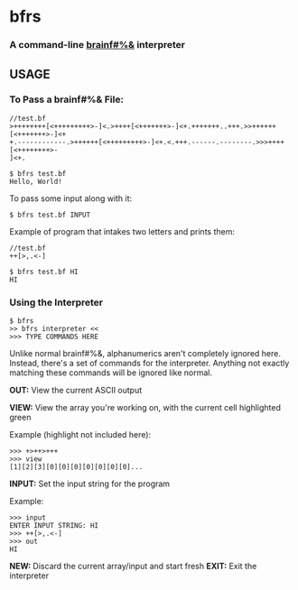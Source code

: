# bfrs
### A command-line [brainf#%&](https://en.wikipedia.org/wiki/Brainfuck) interpreter

## USAGE
### To Pass a brainf#%& File:
```brainfuck
//test.bf
>++++++++[<+++++++++>-]<.>++++[<+++++++>-]<+.+++++++..+++.>>++++++[<+++++++>-]<+
+.------------.>++++++[<+++++++++>-]<+.<.+++.------.--------.>>>++++[<++++++++>-
]<+.
```
```
$ bfrs test.bf
Hello, World!
```

To pass some input along with it:
```
$ bfrs test.bf INPUT
```
Example of program that intakes two letters and prints them:
```brainfuck
//test.bf
++[>,.<-]
```
```
$ bfrs test.bf HI
HI
```

### Using the Interpreter
```
$ bfrs
>> bfrs interpreter <<
>>> TYPE COMMANDS HERE
```

Unlike normal brainf#%&, alphanumerics aren't completely ignored here.
Instead, there's a set of commands for the interpreter.
Anything not exactly matching these commands will be ignored like normal.

**OUT:** View the current ASCII output

**VIEW:** View the array you're working on, with the current cell highlighted green

Example (highlight not included here):
```
>>> +>++>+++
>>> view
[1][2][3][0][0][0][0][0][0][0]...
```
**INPUT:** Set the input string for the program

Example:
```
>>> input
ENTER INPUT STRING: HI
>>> ++[>,.<-]
>>> out
HI
```
**NEW:** Discard the current array/input and start fresh
**EXIT:** Exit the interpreter
